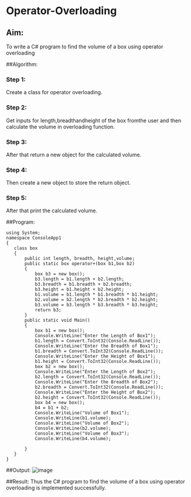 # Operator-Overloading

## Aim:
 To write a C# program to find the volume of a box using operator overloading
 
 ##Algorithm:
 ### Step 1:
 Create a class for operator overloading.

 ### Step 2:
 Get inputs for length,breadthandheight of the box fromthe user and then calculate the volume in overloading function.

 ### Step 3:
After that return a new object for the calculated volume.

 ### Step 4:
 Then create a new object to store the return object.

 ### Step 5:
After that print the calculated volume.

 
 
 
 ##Program:
 ```
using System;
namespace ConsoleApp1
{
    class box
    {
        public int length, breadth, height,volume;
        public static box operator+(box b1,box b2)
        {
            box b3 = new box();
            b3.length = b1.length + b2.length;
            b3.breadth = b1.breadth + b2.breadth;
            b3.height = b1.height + b2.height;
            b1.volume = b1.length * b1.breadth * b1.height;
            b2.volume = b2.length * b2.breadth * b2.height;
            b3.volume = b3.length * b3.breadth * b3.height;
            return b3;
        }
        public static void Main()
        {
            box b1 = new box();
            Console.WriteLine("Enter the Length of Box1");
            b1.length = Convert.ToInt32(Console.ReadLine());
            Console.WriteLine("Enter the Breadth of Box1");
            b1.breadth = Convert.ToInt32(Console.ReadLine());
            Console.WriteLine("Enter the Height of Box1");
            b1.height = Convert.ToInt32(Console.ReadLine());
            box b2 = new box();
            Console.WriteLine("Enter the Length of Box2");
            b2.length = Convert.ToInt32(Console.ReadLine());
            Console.WriteLine("Enter the Breadth of Box2");
            b2.breadth = Convert.ToInt32(Console.ReadLine());
            Console.WriteLine("Enter the Height of Box2");
            b2.height = Convert.ToInt32(Console.ReadLine());
            box b4 = new box();
            b4 = b1 + b2;
            Console.WriteLine("Volume of Box1");
            Console.WriteLine(b1.volume);
            Console.WriteLine("Volume of Box2");
            Console.WriteLine(b2.volume);
            Console.WriteLine("Volume of Box3");
            Console.WriteLine(b4.volume);

        }
    }
}
 ```
 
 ##Output:
 ![image](https://user-images.githubusercontent.com/94164665/170739200-4d6eede5-95c8-4042-bdbc-be4207047143.png)

 
 ##Result:
 Thus the C# program to find the volume of a box using operator overloading is implemented successfully.


